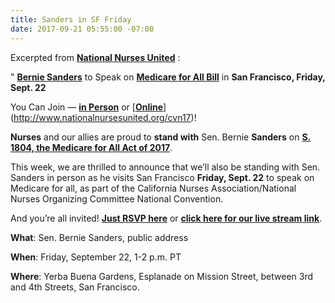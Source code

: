 ```yaml
---
title: Sanders in SF Friday
date: 2017-09-21 05:55:00 -07:00
---
```


Excerpted from [**National Nurses United**](http://www.nationalnursesunited.org/) :

"   [**Bernie Sanders**](https://www.sanders.senate.gov/) to Speak on [**Medicare for All Bill**](http://www.npr.org/2017/09/14/550768280/heres-whats-in-bernie-sanders-medicare-for-all-bill) in **San Francisco, Friday, Sept. 22**

You Can Join — [**in Person**](https://www.facebook.com/events/125231624868836/) or [**[Online](http://www.nationalnursesunited.org/cvn17)**](http://www.nationalnursesunited.org/cvn17)!

**Nurses** and our allies are proud to **stand with** Sen. Bernie **Sanders** on [**S. 1804, the Medicare for All Act of 2017**](http://www.npr.org/2017/09/14/550768280/heres-whats-in-bernie-sanders-medicare-for-all-bill). 

This week, we are thrilled to announce that we’ll also be standing with Sen. Sanders in person as he visits San Francisco **Friday, Sept. 22** to speak on Medicare for all, as part of the California Nurses Association/National Nurses Organizing Committee National Convention.

And you’re all invited! [**Just RSVP here**](https://www.facebook.com/events/125231624868836/) or [**click here for our live stream link**](http://www.nationalnursesunited.org/cvn17). 

**What**: Sen. Bernie Sanders, public address

**When**: Friday, September 22, 1-2 p.m. PT

**Where**: Yerba Buena Gardens, Esplanade on Mission Street, between 3rd and 4th Streets, San Francisco.